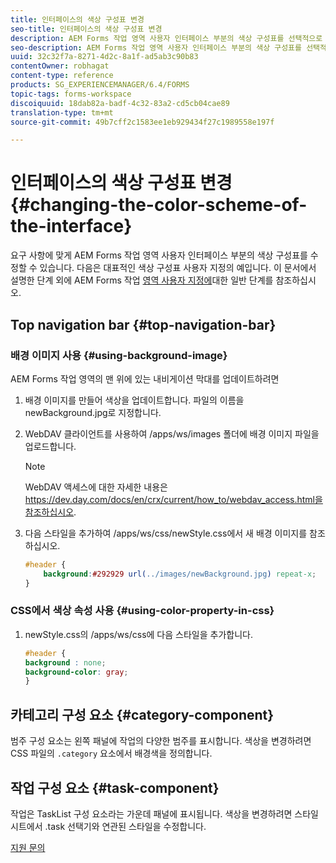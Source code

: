 ```yaml
---
title: 인터페이스의 색상 구성표 변경
seo-title: 인터페이스의 색상 구성표 변경
description: AEM Forms 작업 영역 사용자 인터페이스 부분의 색상 구성표를 선택적으로 수정하는 방법입니다.
seo-description: AEM Forms 작업 영역 사용자 인터페이스 부분의 색상 구성표를 선택적으로 수정하는 방법입니다.
uuid: 32c32f7a-8271-4d2c-8a1f-ad5ab3c90b83
contentOwner: robhagat
content-type: reference
products: SG_EXPERIENCEMANAGER/6.4/FORMS
topic-tags: forms-workspace
discoiquuid: 18dab82a-badf-4c32-83a2-cd5cb04cae89
translation-type: tm+mt
source-git-commit: 49b7cff2c1583ee1eb929434f27c1989558e197f

---
```



# 인터페이스의 색상 구성표 변경 {#changing-the-color-scheme-of-the-interface}

요구 사항에 맞게 AEM Forms 작업 영역 사용자 인터페이스 부분의 색상 구성표를 수정할 수 있습니다. 다음은 대표적인 색상 구성표 사용자 지정의 예입니다. 이 문서에서 설명한 단계 외에 AEM Forms 작업 [영역 사용자 지정에](/help/forms/using/generic-steps-html-workspace-customization.md)대한 일반 단계를 참조하십시오.

## Top navigation bar {#top-navigation-bar}

### 배경 이미지 사용 {#using-background-image}

AEM Forms 작업 영역의 맨 위에 있는 내비게이션 막대를 업데이트하려면

1. 배경 이미지를 만들어 색상을 업데이트합니다. 파일의 이름을 newBackground.jpg로 지정합니다.
1. WebDAV 클라이언트를 사용하여 /apps/ws/images 폴더에 배경 이미지 파일을 업로드합니다.

   >[!NOTE]
   >
   >WebDAV 액세스에 대한 자세한 내용은 https://dev.day.com/docs/en/crx/current/how_to/webdav_access.html을 [참조하십시오](https://docs.adobe.com/docs/en/crx/current/how_to/webdav_access.html).

1. 다음 스타일을 추가하여 /apps/ws/css/newStyle.css에서 새 배경 이미지를 참조하십시오.

   ```css
   #header {
       background:#292929 url(../images/newBackground.jpg) repeat-x;
   }
   ```

### CSS에서 색상 속성 사용 {#using-color-property-in-css}

1. newStyle.css의 /apps/ws/css에 다음 스타일을 추가합니다.

   ```css
   #header {
   background : none;
   background-color: gray;
   }
   ```

## 카테고리 구성 요소 {#category-component}

범주 구성 요소는 왼쪽 패널에 작업의 다양한 범주를 표시합니다. 색상을 변경하려면 CSS 파일의 `.category` 요소에서 배경색을 정의합니다.

## 작업 구성 요소 {#task-component}

작업은 TaskList 구성 요소라는 가운데 패널에 표시됩니다. 색상을 변경하려면 스타일 시트에서 .task 선택기와 연관된 스타일을 수정합니다.

[지원 문의](https://www.adobe.com/account/sign-in.supportportal.html)
